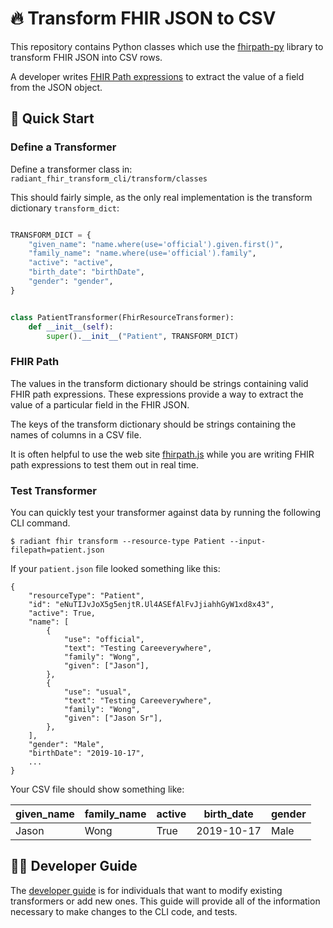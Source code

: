 # 🔥 Transform FHIR JSON to CSV

This repository contains Python classes which use the
[fhirpath-py](https://github.com/beda-software/fhirpath-py) library to
transform FHIR JSON into CSV rows.

A developer writes [FHIR Path expressions](https://www.hl7.org/fhir/fhirpath.html)
to extract the value of a field from the JSON object. 

## 🏁 Quick Start

### Define a Transformer

Define a transformer class in: `radiant_fhir_transform_cli/transform/classes`

This should fairly simple, as the only real implementation is the
transform dictionary `transform_dict`:

```python

TRANSFORM_DICT = {
    "given_name": "name.where(use='official').given.first()",
    "family_name": "name.where(use='official').family",
    "active": "active",
    "birth_date": "birthDate",
    "gender": "gender",
}


class PatientTransformer(FhirResourceTransformer):
    def __init__(self):
        super().__init__("Patient", TRANSFORM_DICT)
```

### FHIR Path

The values in the transform dictionary should be strings containing valid 
FHIR path expressions. These expressions provide a way to extract the value 
of a particular field in the FHIR JSON.

The keys of the transform dictionary should be strings containing the 
names of columns in a CSV file.

It is often helpful to use the web site [fhirpath.js](https://hl7.github.io/fhirpath.js/)
while you are writing FHIR path expressions to test them out in real time.

### Test Transformer

You can quickly test your transformer against data by running the following 
CLI command.

```shell
$ radiant fhir transform --resource-type Patient --input-filepath=patient.json
```

If your `patient.json` file looked something like this:

```
{
    "resourceType": "Patient",
    "id": "eNuTIJvJoX5g5enjtR.Ul4ASEfAlFvJjiahhGyW1xd8x43",
    "active": True,
    "name": [
        {
            "use": "official",
            "text": "Testing Careeverywhere",
            "family": "Wong",
            "given": ["Jason"],
        },
        {
            "use": "usual",
            "text": "Testing Careeverywhere",
            "family": "Wong",
            "given": ["Jason Sr"],
        },
    ],
    "gender": "Male",
    "birthDate": "2019-10-17",
    ...
}
```

Your CSV file should show something like:

| given_name | family_name | active | birth_date | gender |
------------ | ----------- | ------ | ---------- | ------ |
Jason        | Wong        | True   | 2019-10-17 | Male   |

## 👩‍💻 Developer Guide

The [developer guide](docs/developer-guide.md) is for individuals that want to
modify existing transformers or add new ones. This guide will provide all
of the information necessary to make changes to the CLI code, and tests.
